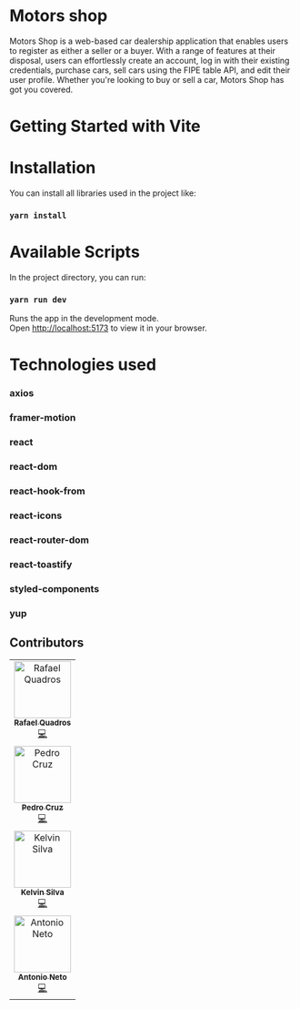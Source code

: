 # Motors shop

Motors Shop is a web-based car dealership application that enables users to register as either a seller or a buyer. With a range of features at their disposal, users can effortlessly create an account, log in with their existing credentials, purchase cars, sell cars using the FIPE table API, and edit their user profile. Whether you're looking to buy or sell a car, Motors Shop has got you covered.

# Getting Started with Vite

# Installation

You can install all libraries used in the project like:

### `yarn install`

# Available Scripts

In the project directory, you can run:

### `yarn run dev`

Runs the app in the development mode.\
Open [http://localhost:5173](http://localhost:5173) to view it in your browser.

# Technologies used

### axios

### framer-motion

### react

### react-dom

### react-hook-from

### react-icons

### react-router-dom

### react-toastify

### styled-components

### yup


## Contributors


<table>
  <tbody>
    <tr align="center">
      <td align="center"><a href="(https://github.com/rafaeldquadros)"><img src="https://avatars.githubusercontent.com/u/103122923?v=4" width="100px;" alt="Rafael Quadros"/><br /><sub><b>Rafael Quadros</b></sub></a><br /><a href="https://github.com/Kenzie-Car-Grupo-1/kenzie-cars-front/commits/develop" title="Code">💻</a></td>
      <tr/>
    <tr>
      <td align="center"><a href="(https://github.com/byPedroCruzDev)"><img src="https://avatars.githubusercontent.com/u/98105642?s=400&u=5c365b37eb6591c3fce4b780e43ebea842bcdba1&v=4" width="100px;" alt="Pedro Cruz"/><br /><sub><b>Pedro Cruz</b></sub></a><br /><a href="https://github.com/Kenzie-Car-Grupo-1/kenzie-cars-front/commits/develop" title="Code">💻</a></td>
      <tr/>
    <tr>
      <td align="center"><a href="(https://github.com/KelvinSilva10)"><img src="https://avatars.githubusercontent.com/u/106700893?v=4" width="100px;" alt="Kelvin Silva"/><br /><sub><b>Kelvin Silva</b></sub></a><br /><a href="https://github.com/Kenzie-Car-Grupo-1/kenzie-cars-front/commits/develop" title="Code">💻</a></td>
      <tr/>
    <tr>
      <td align="center"><a href="(https://github.com/naoeoneto)"><img src="https://avatars.githubusercontent.com/u/106770927?v=4" width="100px;" alt="Antonio Neto"/><br /><sub><b>Antonio Neto</b></sub></a><br /><a href="https://github.com/Kenzie-Car-Grupo-1/kenzie-cars-front/commits/develop" title="Code">💻</a></td>
    <tbody/>
<table/>
